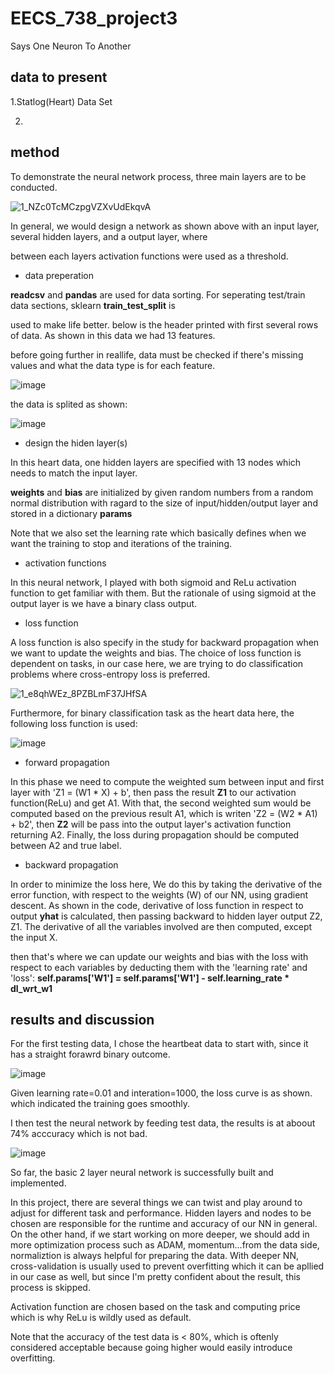 # EECS_738_project3
Says One Neuron To Another

## data to present
1.Statlog(Heart) Data Set

2.

## method
To demonstrate the neural network process, three main layers are to be conducted.

![1_NZc0TcMCzpgVZXvUdEkqvA](https://user-images.githubusercontent.com/42806161/115626377-0ae47980-a2c3-11eb-9be8-eb251436308b.png)

In general, we would design a network as shown above with an input layer, several hidden layers, and a output layer, where  

between each layers activation functions were used as a threshold.

* data preperation

 **readcsv**  and **pandas** are used for data sorting. For seperating test/train data sections, sklearn **train_test_split** is 
 
 used to make life better. below  is the header printed with first several rows of data. As shown in this data we had 13 features.
 
 before going further in reallife, data must be checked if there's missing values and what the data type is for each feature.
 
![image](https://user-images.githubusercontent.com/42806161/115646609-1a29ee00-a2e8-11eb-8950-f5fa7d5ec8ff.png)

the data is splited as shown:

![image](https://user-images.githubusercontent.com/42806161/115647520-89541200-a2e9-11eb-915c-69a5c8ba5835.png)

* design the hiden layer(s)

In this heart data, one hidden layers are specified with 13 nodes which needs to match the input layer.

**weights** and **bias** are initialized by given random numbers from a random normal distribution with ragard to the size of input/hidden/output layer and stored in a dictionary **params**

Note that we also set the learning rate which basically defines when we want the training to stop and iterations of the training.

* activation functions

In this neural network, I played with both sigmoid and ReLu activation function to get familiar with them. But the rationale of 
using sigmoid at the output layer is we have a binary class output.

* loss function

A loss function is also specify in the study for backward propagation when we want to update the weights and bias. The choice of loss function is dependent on tasks, in our case here, we are trying to do classification problems where cross-entropy loss is preferred. 

![1_e8qhWEz_8PZBLmF37JHfSA](https://user-images.githubusercontent.com/42806161/115663263-e231a380-a305-11eb-9943-3636ac71294f.png)

Furthermore, for binary classification task as the heart data here, the following loss function is used:

![image](https://user-images.githubusercontent.com/42806161/115663471-2b81f300-a306-11eb-9a4a-5e3782a85116.png)

* forward propagation

In this phase we need to compute the weighted sum between input and first layer with 'Z1 = (W1 * X) + b', then pass the result **Z1** to our activation function(ReLu) and get A1. With that, the second weighted sum would be computed based on the previous result A1, which is writen 'Z2 = (W2 * A1) + b2', then **Z2** will be pass into the output layer's activation function returning A2. Finally, the loss during propagation should be computed between A2 and true label.

* backward propagation

In order to minimize the loss here, We do this by taking the derivative of the error function, with respect to the weights (W) of our NN, using gradient descent. As shown in the code, derivative of loss function in respect to output **yhat** is calculated, then passing backward to hidden layer output Z2, Z1. The derivative of all the variables involved are then computed, except the input X.

then that's where we can update our weights and bias with the loss with respect to each variables by deducting them with the 'learning rate' and 'loss': **self.params['W1'] = self.params['W1'] - self.learning_rate * dl_wrt_w1**

## results and discussion
For the first testing data, I chose the heartbeat data to start with, since it has a straight forawrd binary outcome. 

![image](https://user-images.githubusercontent.com/42806161/115666008-a26cbb00-a309-11eb-92cf-7212aea4173b.png)

Given learning rate=0.01 and interation=1000, the loss curve is as shown. which indicated the training goes smoothly.

I then test the neural network by feeding test data, the results is at aboout 74% acccuracy which is not bad.

![image](https://user-images.githubusercontent.com/42806161/115666283-fe374400-a309-11eb-9da8-b8c950c326f6.png)

So far, the basic 2 layer neural network is successfully built and implemented.

In this project, there are several things we can twist and play around to adjust for different task and performance. Hidden layers and nodes to be chosen are responsible for the runtime and accuracy of our NN in general. On the other hand, if we start working on more deeper, we should add in more optimization process such as ADAM, momentum...from the data side, normaliztion is always helpful for preparing the data. With deeper NN, cross-validation is usually used to prevent overfitting which it can be apllied in our case as well, but since I'm pretty confident about the result, this process is skipped.

Activation function are chosen based on the task and computing price which is why ReLu is wildly used as default.

Note that the accuracy of the test data is < 80%, which is oftenly considered acceptable because going higher would easily introduce overfitting.
